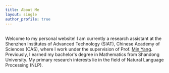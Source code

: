 ```yaml
---
title: About Me
layout: single
author_profile: true
---
```


<br/>Welcome to my personal website! I am currently a research assistant at the Shenzhen Institutes of Advanced Technology (SIAT), Chinese Academy of Sciences (CAS), where I work under the supervision of Prof. [Min Yang](https://minyang.me/). Previously, I earned my bachelor's degree in Mathematics from Shandong University. My primary research interests lie in the field of Natural Language Processing (NLP).

<br/>
<br/>
<br/>
<br/>
<br/>
<br/>
<br/>
<br/>
<body><script type="text/javascript" id="clustrmaps" src="//clustrmaps.com/map_v2.js?d=zc-nXOXO-kwdWy4YllqtPav2rGgteTLCu4N6uas8K4I&cl=ffffff&w=a"></script></body>
